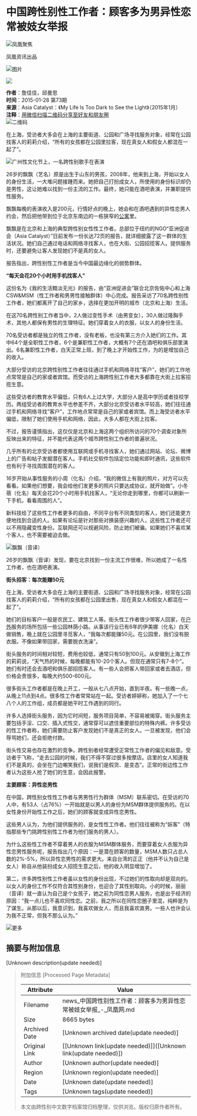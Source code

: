 # 中国跨性别性工作者：顾客多为男异性恋 常被妓女举报

![凤凰聚焦](http://y1.ifengimg.com/38716b164e0f5e63/2014/0918/web_logo-01.png)

凤凰资讯出品

![图片](http://y1.ifengimg.com/314bd925cdd17196/2014/0918/wap_top_1.jpg)

![](http://y3.ifengimg.com/a/2015_05/e2e795c2c9f4166.jpg)

**作者**：詹佳佳，邱曼思  
**时间**：2015-01-28 第73期  
**来源**：Asia Catalyst：《My Life Is Too Dark to See the Light》（2015年1月）  
**注释**：[用微信扫描二维码分享至好友和朋友圈](//qrcode.ifeng.com/2021/03/06/2947a9a42fb454f0c054458edc68357a.png)  
![二维码](//qrcode.ifeng.com/2021/03/06/2947a9a42fb454f0c054458edc68357a.png)

在上海，受访者大多会在上海的主要街道、公园和广场寻找服务对象，经常在公园找客人的莉莉介绍，“所有的女孩都在公园里拉客，现在真女人和假女人都混在一起了”。

![广州性文化节上，一名跨性别歌手在表演](http://y1.ifengimg.com/a/2015_05/0b80af708f8c4f4.jpg)

26岁的飘飘（艺名）原是出生于山东的男孩，2008年，他来到上海，开始以女人的身份生活，一大堆问题接踵而来。她把自己打扮成女人，所使用的身份标识却仍是男性，这让她难以找到一份主流的工作。最终，她只能在酒吧表演，并兼职提供性服务。

飘飘每晚的表演收入是200元，行情好点的晚上，她会和在酒吧遇到的异性恋男人约会，然后把他带到位于北京东南边的一栋狭窄的[公寓](http://house.ifeng.com/loupan/gongyu/list_0/0.shtml)里。

飘飘是在北京和上海的典型跨性别女性性工作者。总部位于纽约的NGO“亚洲促进会（Asia Catalyst）”日前发布一份长达72页的报告，就详细披露了这一群体的生活状况。她们自己通过电话和网络寻找客人，也在大街、公园招揽客人。提供服务时，还要避免让客人发现她们不是真的女人。

报告指出，跨性别性工作者是当今中国最边缘化的弱势群体。

**“每天会花20个小时用手机找客人”**

这份名为《我的生活黯淡无光》的报告，由“亚洲促进会”联合北京佐佑中心和上海CSW&MSM（性工作者和男男性接触群体）中心完成。报告采访了70名跨性别性工作者，她们都离开了自己的家乡，选择在更加开明的城市（北京和上海）生活。

在这70名跨性别工作者当中，2人做过变性手术（由男变女），30人做过隆胸手术，其他人都保有男性的生理特征。她们穿着女人的衣服，以女人的身份生活。

70名受访者都是独立的性工作者，没有老板，也没有第三方介入她们的工作。其中64个是全职性工作者，6个是兼职性工作者，大概有7个还在酒吧和俱乐部里演出。6名兼职性工作者，白天正常上班，到了晚上才开始性工作，为的是增加自己的收入。

大部分受访的北京跨性别性工作者往往通过手机和网络寻找“客户”，她们的工作地点常常是自己的家或者宾馆。而受访的上海跨性别工作者大多都靠在大街上拉客招揽生意。

这些受访者的教育水平偏低，只有6人上过大学，大部分人是高中学历或者技校学历。两组受访者的教育水平也参差不齐，大部分北京受访者水平较高，她们往往通过手机和网络寻找“客户”，工作地点常常是自己的家或者宾馆。而上海受访者水平偏低，限制了她们使用手机和网络，因此，大多人都在大街上拉客。

不过，报告谨慎指出，这仅仅是北京和上海这两个组织所访问的70个调查对象所反映出来的特征，并不能代表这两个城市跨性别工作者的普遍状况。

几乎所有的北京受访者都使用互联网或手机寻找客人，她们通过网站、论坛、微博上的广告和帖子发掘潜在客人。手机社交软件包括定位功能和即时通讯，这些软件也有利于寻找周围潜在的客人。

16岁开始从事性服务的小周（化名）介绍，“我的微信上有我的照片，对方可以先看看。如果他们想要，我会给他们发更多的照片只要达成协议，就开始做”。小冬蓓（化名）每天会花20个小时用手机找客人，“无论你走到哪里，你都可以刷新一下手机，看看周围的人”。

新科技给了这些性工作者更多的自由，不同平台有不同类型的客人，她们还能更方便地找到合适的人。如果有论坛是针对那些对换装感兴趣的人，这些性工作者还可以不用隐藏变性身份。互联网还可以规避风险，防止她们被骗。如果她们不喜欢某个客人，也不需要被迫去做。

![飘飘（音译）](http://y0.ifengimg.com/a/2015_05/3051d64564a75a6.jpg)

26岁的飘飘（音译）发现，要在北京找到一份主流工作很难，所以她成了一名性工作者，也在酒吧表演。

**街头招客：每次能赚50元**

在上海，受访者大多会在上海的主要街道、公园和广场寻找服务对象，经常在公园找客人的莉莉介绍，“所有的女孩都在公园里出售，现在真女人和假女人都混在一起了”。

她们的目标客户一般是农民工、建筑工人等。街头性工作者很少带客人回家，在[户外](http://travel.ifeng.com/outdoor/list_0/0.shtml)服务的场所包括一些公园林荫小路。从事该行业已有6年的伊美娜（化名）白天做销售，晚上就在公园里寻觅客人，“我每次都能赚50元。在公园里，我们没有脱衣服。不像如果带回家，需要脱衣洗澡”。

街头服务的时间相对较短，费用也较低，通常只有50到100元。从安徽到上海工作的莉莉说，“天气热的时候，每晚都能有10-20个客人。但现在通常只有7-8个”。她们有时还会去酒吧和俱乐部招揽客人。有一些人会把客人带回家或者去酒店，但价格会贵很多，每晚大约500-600元。

很多街头工作者都是在晚上开工，一般从七八点开始，直到半夜。有一些晚一点，从晚上11点到4点。很多性工作者常常站在一起。受访者婷婷称，她加入了一个七八个人的工作组，成员都是她平时工作遇到的同行。

许多人选择街头服务，因为它时间短，服务项目简单，不容易被揭穿。街头服务主要包括手淫、口交、插入式性交，通常穿可以遮住重要部位的特殊内裤。许多受访的性工作者称，她们需要防止客户发现她们不是真正的女人。一旦被发现，他们会辱骂她们，还会拒绝付款。

街头性交易也存在激烈的竞争。跨性别者经常遭受正常性工作者的偏见和敌意。受访者于飞称，“走去公园的时候，我们不得不穿过很多按摩店。店里的女人知道我们不是真的，会坐在门边嘲笑我们，说我们是假货、是变态”。正常的街边性工作者认为这些人抢了她们的生意，会因此报警。

**主要顾客：异性恋男性**

在中国，跨性别女性性工作者与男男性行为群体（MSM）联系密切。在受访的70人中，有53人（占76%）一开始就是以男人的身份为MSM群体提供服务的。在以女性身份开始性工作之后，她们的顾客就变成异性恋男性。

这些男人认为，为他们提供服务的，是女性性工作者。他们往往被称为“妖客”（特指那些专门挑跨性别性工作者为他们服务的男人）。

为什么这些性工作者不穿着男人的衣服为MSM群体服务，而要穿着女人衣服为异性恋男性服务呢，报告指出几个原因：一是潜在顾客的数量，MSM人数只占总人数的2%-5%，所以异性恋男性的需求更大。来自台湾的正正（他并不认为自己是女人）称自从他装扮成女人招揽生意之后，他的收入明显增加了。

第二，许多跨性别性工作者虽以女性的身份出现，不过她们的性取向却是双向的。以女人的身份工作不仅符合其性别身份，也迎合了其性别取向。小的时候，丽丽（音译）就一直认为自己是个女孩子，她之前为同性恋男人服务，也是出于经济的原因：“我一点儿也不喜欢同性恋。之前，我之所以在同性恋圈子里混，纯粹是为了谋生。从那以后，我意识到，我喜欢做女人，而且我喜欢直男。一些人也许会认为我不正常，但我不那么认为。”

![更多](http://m0.ifengimg.com/314bd925cdd17196/2014/0913/qrcode.jpg)

## 摘要与附加信息

<!-- tcd_abstract -->
[Unknown description(update needed)]
<!-- tcd_abstract_end -->

> 附加信息 [Processed Page Metadata]
>
> | Attribute       | Value                                  |
> |-----------------|----------------------------------------|
> | Filename        | news_中国跨性别性工作者：顾客多为男异性恋常被妓女举报_-_凤凰网.md                             |
> | Size            | 8665 bytes                           |
> | Archived Date   | [Unknown archived date(update needed)]                             |
> | Original Link   | [[Unknown link(update needed)]]([Unknown link(update needed)])                       |
> | Author          | [Unknown author(update needed)]                               |
> | Region          | [Unknown region(update needed)]                               |
> | Date            | [Unknown date(update needed)]                                 |
> | Tags            | [Unknown tags(update needed)]                                 |
>
> 本文由跨性别中文数字档案馆归档整理，仅供浏览。版权归原作者所有。
>